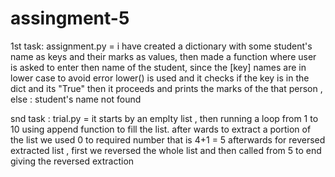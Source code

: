 # assingment-5

1st task: assignment.py = i have created a dictionary with some student's name as keys and their marks as values, then made a function where user is asked to enter then name of the student, since the [key] names are in lower case to avoid error lower() is used and it checks if the key is in the dict and its "True" then it proceeds and prints the marks of the that person , else : student's name not found

snd task : trial.py = it starts by an emplty list , then running a loop from 1 to 10 using append function to fill the list. after wards to extract a portion of the list we used 0 to required number that is 4+1 = 5
afterwards for reversed extracted list , first we reversed the whole list and then called from 5 to end giving the reversed extraction
